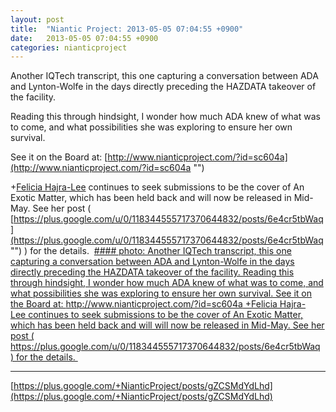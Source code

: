 ```yaml
---
layout: post
title:  "Niantic Project: 2013-05-05 07:04:55 +0900"
date:   2013-05-05 07:04:55 +0900
categories: nianticproject
---
```

Another IQTech transcript, this one capturing a conversation between ADA and Lynton-Wolfe in the days directly preceding the HAZDATA takeover of the facility. 

Reading this through hindsight, I wonder how much ADA knew of what was to come, and what possibilities she was exploring to ensure her own survival.

See it on the Board at: [http://www.nianticproject.com/?id=sc604a](http://www.nianticproject.com/?id=sc604a "")

+[Felicia Hajra-Lee](https://plus.google.com/118344555717370644832 "") continues to seek submissions to be the cover of An Exotic Matter, which has been held back and will now be released in Mid-May. See her post ( [https://plus.google.com/u/0/118344555717370644832/posts/6e4cr5tbWaq](https://plus.google.com/u/0/118344555717370644832/posts/6e4cr5tbWaq "") ) for the details. 
[#### photo: Another IQTech transcript, this one capturing a conversation between ADA and Lynton-Wolfe in the days directly preceding the HAZDATA takeover of the facility.
Reading this through hindsight, I wonder how much ADA knew of what was to come, and what possibilities she was exploring to ensure her own survival.
See it on the Board at: http://www.nianticproject.com/?id=sc604a
+Felicia Hajra-Lee continues to seek submissions to be the cover of An Exotic Matter, which has been held back and will will now be released in Mid-May. See her post ( https://plus.google.com/u/0/118344555717370644832/posts/6e4cr5tbWaq ) for the details. ](https://lh4.googleusercontent.com/-0Yw92taQ5uI/UYVzBT41I7I/AAAAAAAAc1Y/ci2zORD5hmA/w1125-h1500/personalnature.png "")
- - -
[https://plus.google.com/+NianticProject/posts/gZCSMdYdLhd](https://plus.google.com/+NianticProject/posts/gZCSMdYdLhd)
